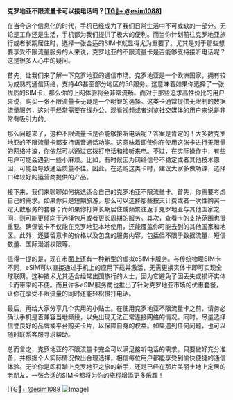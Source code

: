 **克罗地亚不限流量卡可以接电话吗？[[TG💪+ @esim1088](https://t.me/s/esim1088)]**

在当今这个信息化的时代，手机已经成为了我们日常生活中不可或缺的一部分。无论是工作还是生活，手机都为我们提供了极大的便利。而当你计划前往克罗地亚旅行或者长期居住时，选择一张合适的SIM卡就显得尤为重要了。尤其是对于那些想要享受不限流量服务的人来说，克罗地亚的不限流量卡是否能够支持接听电话呢？这是很多人心中的疑问。

首先，让我们来了解一下克罗地亚的通信市场。克罗地亚是一个欧洲国家，拥有较为成熟的通信网络，支持4G甚至部分地区的5G服务。这意味着如果你选择了一张优质的SIM卡，那么你的上网体验将会非常流畅。而对于那些追求高性价比的用户来说，购买一张不限流量卡无疑是一个明智的选择。这类卡通常提供无限制的数据流量服务，这对于经常需要在线办公、观看视频或者浏览社交媒体的用户来说是非常有吸引力的。

那么问题来了，这种不限流量卡是否能够接听电话呢？答案是肯定的！大多数克罗地亚的不限流量卡都支持语音通话功能。这意味着即使你在使用这张卡进行无限量的网络冲浪，你依然可以通过它拨打电话和接听来电。不过，在实际操作中，有些用户可能会遇到一些小麻烦。比如，有时候因为网络信号不稳定或者其他技术原因，可能会导致通话质量不佳。因此，在选购这类卡时，建议大家多做功课，选择口碑较好的运营商提供的产品。

接下来，我们来聊聊如何挑选适合自己的克罗地亚不限流量卡。首先，你需要考虑自己的需求。如果你只是短期旅游，那么可以选择那些按天计费或者一次性购买一定天数服务的套餐；而如果你打算长期居住或频繁往返于克罗地亚与其他国家之间，则可能更倾向于选择包月或者更长周期的服务。其次，查看卡的支持范围也很重要。确保该卡不仅能在克罗地亚本地使用，还能覆盖你可能去到的其他国家和地区。此外，还要留意卡的价格以及包含的服务内容，包括但不限于数据流量、短信数量、国际漫游权限等。

值得一提的是，现在市面上还有一种新型的虚拟eSIM卡服务。与传统物理SIM卡不同，eSIM可以直接通过手机上的应用下载并激活，无需更换实体卡即可实现全球联网。这种技术尤其适合经常出国旅行的人士，因为它避免了因丢失或损坏实体卡而带来的不便。而且许多eSIM服务商也推出了针对克罗地亚市场的优惠套餐，让你在享受不限流量的同时还能轻松接打电话。

最后，再给大家分享几个实用的小贴士。在使用克罗地亚不限流量卡之前，请务必确认手机是否兼容当地频段，以免出现无法正常连接网络的情况。同时，尽量选择信誉良好的品牌或平台购买卡片，以保障自身的权益。如果遇到任何问题，也可以随时联系客服寻求帮助。

总而言之，克罗地亚的不限流量卡完全可以满足接听电话的需求。只要做好充分准备，并根据个人实际情况做出合理选择，相信每位用户都能享受到愉快便捷的通信体验。无论你是即将踏上克罗地亚之旅的新手，还是已经在那片美丽土地上定居的老朋友，一张合适的SIM卡都将为你的旅程增添更多乐趣！

[[TG💪+ @esim1088](https://t.me/s/esim1088) ![Image](https://i.postimg.cc/4NQfJmqS/Snipaste-2025-05-13-00-14-12.png)]